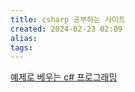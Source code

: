 ```yaml
---
title: csharp 공부하는 사이트
created: 2024-02-23 02:09
alias:
tags:
---
```

[예제로 베우는 c# 프로그래밍](https://www.csharpstudy.com/Data/SQL-dataset.aspx)


